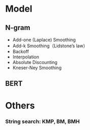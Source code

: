 # Model
## N-gram
* Add-one (Laplace) Smoothing
* Add-k Smoothing（Lidstone’s law）
* Backoff
* Interpolation
* Absolute Discounting
* Kneser-Ney Smoothing

## BERT

# Others
### String search: KMP, BM, BMH
